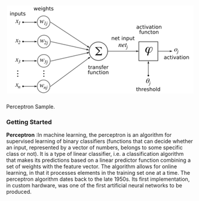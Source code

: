 <h1 align="center">
  <br>
  <img src="perceptron.png" />
   
  </h1>
Perceptron Sample.

### Getting Started

**Perceptron** :In machine learning, the perceptron is an algorithm for supervised learning of binary classifiers (functions that can decide whether an input, represented by a vector of numbers, belongs to some specific class or not). It is a type of linear classifier, i.e. a classification algorithm that makes its predictions based on a linear predictor function combining a set of weights with the feature vector. The algorithm allows for online learning, in that it processes elements in the training set one at a time.
The perceptron algorithm dates back to the late 1950s. Its first implementation, in custom hardware, was one of the first artificial neural networks to be produced.

<br>


